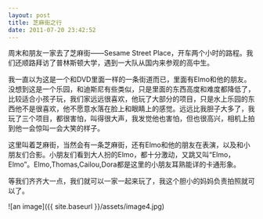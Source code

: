 ```yaml
---
layout: post
title: 芝麻街之行
date: 2011-07-20 23:42:52
---
```




周末和朋友一家去了芝麻街——Sesame Street
Place，开车两个小时的路程。我们还顺路拜访了普林斯顿大学，遇到一大队从国内来参观的高中生。

我一直以为这是一个和DVD里面一样的一条街道而已，里面有Elmo和他的朋友。没想到这是一个乐园，和迪斯尼有些类似，只是里面的东西高度和难度都降低了，比较适合小孩子玩，我们家远远很喜欢，他玩了大部分的项目，只是水上乐园的东西他不是很喜欢，他不愿意水落在脸上和眼睛上的感觉。远远比我胆子大多了，我玩了三个项目，都很害怕，叫得很大声，我发觉他也害怕，但也很高兴，相机上拍到他一会惊叫一会大笑的样子。


这里叫着芝麻街，当然会有一条芝麻街，还有Elmo和他的朋友在表演，以及和小朋友们合影。小朋友们看到大人扮的Elmo，都十分激动，又跳又叫“Elmo，Elmo”。Elmo,Thomas,Cailou,Dora都是这里的小朋友耳熟能详的卡通形象。



等我们齐齐大一点，我们就可以一家一起来玩了，我这个胆小的妈妈负责拍照就可以了。

![an image]({{ site.baseurl }}/assets/image4.jpg)
